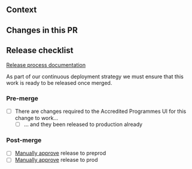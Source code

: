 ## Context

<!-- Is there a Trello or Jira ticket you can link to? -->
<!-- Do you need to add any environment variables? -->
<!-- Is an ADR required? An ADR should be added if this PR introduces a change to the architecture. -->

## Changes in this PR

## Release checklist

[Release process documentation](../doc/how-to/perform-a-release.md)

As part of our continuous deployment strategy we must ensure that this work is
ready to be released once merged.

### Pre-merge

- [ ] There are changes required to the Accredited Programmes UI for this change to work...
  - [ ] ... and they been released to production already

### Post-merge

- [ ] [Manually approve](../doc/how-to/perform-a-release.md#releasing-to-the-preprod-environment) release to preprod
- [ ] [Manually approve](../doc/how-to/perform-a-release.md#releasing-to-the-production-environment) release to prod

<!-- Should a release fail at any step, you as the author should now lead the work to
fix it as soon as possible. You can monitor deployment failures in CircleCI
itself and application errors are found in
[Sentry](https://ministryofjustice.sentry.io/projects/hmpps-accredited-programmes-api/?project=4505330122686464&referrer=sidebar&statsPeriod=24h). -->
